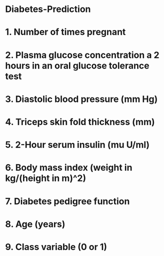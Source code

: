 # Diabetes-Prediction

# 1. Number of times pregnant
# 2. Plasma glucose concentration a 2 hours in an oral glucose tolerance test
# 3. Diastolic blood pressure (mm Hg)
# 4. Triceps skin fold thickness (mm)
# 5. 2-Hour serum insulin (mu U/ml)
# 6. Body mass index (weight in kg/(height in m)^2)
# 7. Diabetes pedigree function
# 8. Age (years)
# 9. Class variable (0 or 1)
